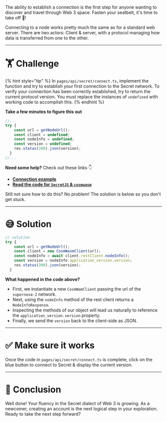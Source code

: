 The ability to establish a connection is the first step for anyone wanting to discover and travel through Web 3 space. Fasten your seatbelt, it's time to take off 🚀!

Connecting to a node works pretty much the same as for a standard web server. There are two actors: Client & server, with a protocol managing how data is transferred from one to the other.

---

# 🏋️ Challenge

{% hint style="tip" %}
In `pages/api/secret/connect.ts`, implement the function and try to establish your first connection to the Secret network. To verify your connection has been correctly established, try to return the current protocol version. You must replace the instances of `undefined` with working code to accomplish this.
{% endhint %}

**Take a few minutes to figure this out**

```typescript
//...
try {
    const url = getNodeUrl();
    const client = undefined;
    const nodeInfo = undefined;
    const version = undefined;
    res.status(200).json(version);
  }
//...
```

**Need some help?** Check out these links 👇

- [**Connection example**](https://github.com/enigmampc/SecretJS-Templates/tree/master/1_connecting_to_node)
- [**Read the code for `SecretJS` & `cosmwasm`**](https://github.com/enigmampc/SecretNetwork/tree/master/cosmwasm-js/packages/sdk)

Still not sure how to do this? No problem! The solution is below so you don't get stuck.

---

# 😅 Solution

```typescript
// solution
try {
    const url = getNodeUrl();
    const client = new CosmWasmClient(url);
    const nodeInfo = await client.restClient.nodeInfo();
    const version = nodeInfo.application_version.version;
    res.status(200).json(version);
  }
```

**What happened in the code above?**

- First, we instantiate a new `CosmWamClient` passing the url of the `supernova-2` network.
- Next, using the `nodeInfo` method of the rest client returns a `NodeInfoResponse`.
- Inspecting the methods of our object will lead us naturally to reference the `application_version.version` property.
- Finally, we send the `version` back to the client-side as JSON.

---

# ✅ Make sure it works

Once the code in `pages/api/secret/connect.ts` is complete, click on the blue button to connect to Secret & display the current version.

---

# 🏁 Conclusion

Well done! Your fluency in the Secret dialect of Web 3 is growing. As a newcomer, creating an account is the next logical step in your exploration. Ready to take the next step forward?
